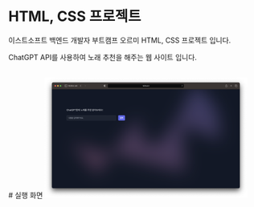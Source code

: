 # HTML, CSS 프로젝트
이스트소프트 백엔드 개발자 부트캠프 오르미 HTML, CSS 프로젝트 입니다.


ChatGPT API를 사용하여 노래 추천을 해주는 웹 사이트 입니다.

<br/>
# 실행 화면
<img width="80%" src="./img/index_screen.png"/>